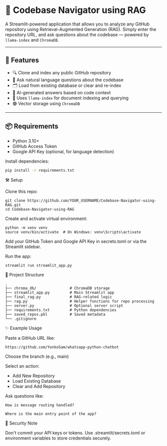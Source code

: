 # 🧭 Codebase Navigator using RAG

A Streamlit-powered application that allows you to analyze any GitHub repository using Retrieval-Augmented Generation (RAG). Simply enter the repository URL, and ask questions about the codebase — powered by `llama-index` and `ChromaDB`.

---

## 🚀 Features

- 🔍 Clone and index any public GitHub repository
- 🧠 Ask natural language questions about the codebase
- 🗂️ Load from existing database or clear and re-index
- 💬 AI-generated answers based on code context
- 🦙 Uses `llama-index` for document indexing and querying
- 🟣 Vector storage using `ChromaDB`

---

## 📦 Requirements

- Python 3.10+
- GitHub Access Token
- Google API Key (optional, for language detection)

Install dependencies:

```bash
pip install -r requirements.txt
```

🛠️ Setup

Clone this repo:

    git clone https://github.com/YOUR_USERNAME/Codebase-Navigator-using-RAG.git
    cd Codebase-Navigator-using-RAG

Create and activate virtual environment:

    python -m venv venv
    source venv/bin/activate  # On Windows: venv\Scripts\activate

Add your GitHub Token and Google API Key in secrets.toml or via the Streamlit sidebar.

Run the app:

    streamlit run streamlit_app.py

📁 Project Structure

    .
    ├── chroma_db/               # ChromaDB storage
    ├── streamlit_app.py         # Main Streamlit app
    ├── final_rag.py             # RAG-related logic
    ├── rag.py                   # Helper functions for repo processing
    ├── server.py                # Optional server script
    ├── requirements.txt         # Python dependencies
    ├── saved_repos.pkl          # Saved metadata
    └── .gitignore

✨ Example Usage

Paste a GitHub URL like:

    https://github.com/YonkoSam/whatsapp-python-chatbot

Choose the branch (e.g., main)

Select an action:

- Add New Repository
- Load Existing Database
- Clear and Add Repository

Ask questions like:

    How is message routing handled?

    Where is the main entry point of the app?

🔐 Security Note

Don't commit your API keys or tokens. Use .streamlit/secrets.toml or environment variables to store credentials securely.
